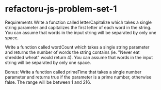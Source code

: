 refactoru-js-problem-set-1
==========================
Requirements
Write a function called letterCapitalize which takes a single string parameter and capitalizes the first letter of each word in the string. You can assume that words in the input string will be separated by only one space.

Write a function called wordCount which takes a single string parameter and returns the number of words the string contains (ie. "Never eat shredded wheat" would return 4). You can assume that words in the input string will be separated by only one space.

Bonus:
Write a function called primeTime that takes a single number parameter and returns true if the parameter is a prime number, otherwise false. The range will be between 1 and 216.
